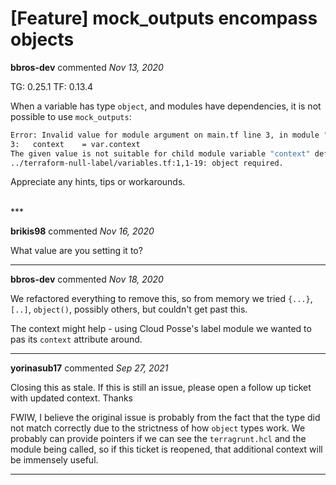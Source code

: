 # [Feature] mock_outputs encompass objects

**bbros-dev** commented *Nov 13, 2020*

TG: 0.25.1
TF: 0.13.4

When a variable has type `object`, and modules have dependencies, it is not possible to use `mock_outputs`:

```bash
Error: Invalid value for module argument on main.tf line 3, in module "label":
3:   context    = var.context
The given value is not suitable for child module variable "context" defined at
../terraform-null-label/variables.tf:1,1-19: object required.
```

Appreciate any hints, tips or workarounds.

<br />
***


**brikis98** commented *Nov 16, 2020*

What value are you setting it to?
***

**bbros-dev** commented *Nov 18, 2020*

We refactored everything to remove this, so from memory we tried `{...}`, `[..]`, `object()`, possibly others, but couldn't get past this.

The context might help - using Cloud Posse's label module we wanted to pas its `context` attribute around.
***

**yorinasub17** commented *Sep 27, 2021*

Closing this as stale. If this is still an issue, please open a follow up ticket with updated context. Thanks

FWIW, I believe the original issue is probably from the fact that the type did not match correctly due to the strictness of how `object` types work. We probably can provide pointers if we can see the `terragrunt.hcl` and the module being called, so if this ticket is reopened, that additional context will be immensely useful.
***

